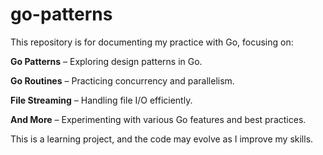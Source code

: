# go-patterns
This repository is for documenting my practice with Go, focusing on:

**Go Patterns** – Exploring design patterns in Go.

**Go Routines** – Practicing concurrency and parallelism.

**File Streaming** – Handling file I/O efficiently.

**And More** – Experimenting with various Go features and best practices.

This is a learning project, and the code may evolve as I improve my skills.

